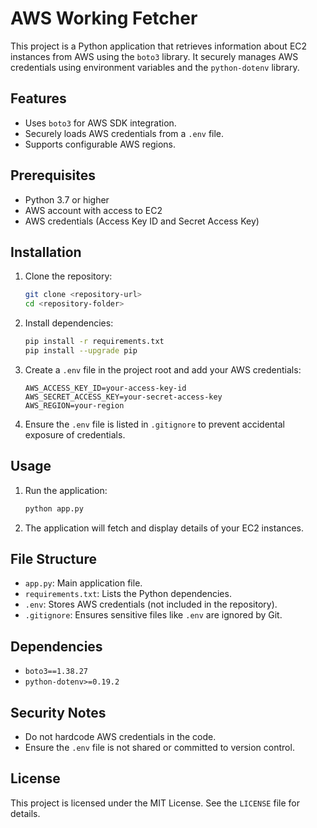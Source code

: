 # AWS Working Fetcher

This project is a Python application that retrieves information about EC2 instances from AWS using the `boto3` library. It securely manages AWS credentials using environment variables and the `python-dotenv` library.

## Features

- Uses `boto3` for AWS SDK integration.
- Securely loads AWS credentials from a `.env` file.
- Supports configurable AWS regions.

## Prerequisites

- Python 3.7 or higher
- AWS account with access to EC2
- AWS credentials (Access Key ID and Secret Access Key)

## Installation

1. Clone the repository:
   ```bash
   git clone <repository-url>
   cd <repository-folder>
   ```

2. Install dependencies:
   ```bash
   pip install -r requirements.txt
   pip install --upgrade pip
   ```

3. Create a `.env` file in the project root and add your AWS credentials:
   ```
   AWS_ACCESS_KEY_ID=your-access-key-id
   AWS_SECRET_ACCESS_KEY=your-secret-access-key
   AWS_REGION=your-region
   ```

4. Ensure the `.env` file is listed in `.gitignore` to prevent accidental exposure of credentials.

## Usage

1. Run the application:
   ```bash
   python app.py
   ```

2. The application will fetch and display details of your EC2 instances.

## File Structure

- `app.py`: Main application file.
- `requirements.txt`: Lists the Python dependencies.
- `.env`: Stores AWS credentials (not included in the repository).
- `.gitignore`: Ensures sensitive files like `.env` are ignored by Git.

## Dependencies

- `boto3==1.38.27`
- `python-dotenv>=0.19.2`

## Security Notes

- Do not hardcode AWS credentials in the code.
- Ensure the `.env` file is not shared or committed to version control.

## License

This project is licensed under the MIT License. See the `LICENSE` file for details.